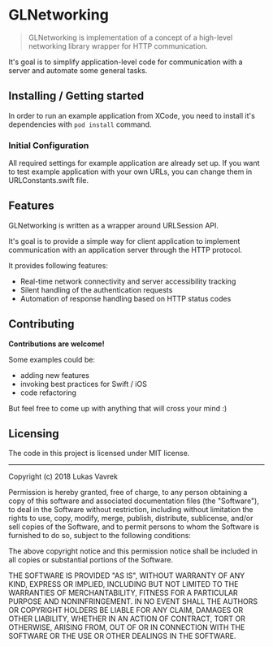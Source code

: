 # GLNetworking

> GLNetworking is implementation of a concept of a high-level networking library wrapper for HTTP communication.

It's goal is to simplify application-level code for communication with a server and automate some general tasks.

## Installing / Getting started

In order to run an example application from XCode, you need to install it's dependencies with `pod install` command.

### Initial Configuration

All required settings for example application are already set up.
If you want to test example application with your own URLs, you can change them in URLConstants.swift file.

## Features

GLNetworking is written as a wrapper around URLSession API.

It's goal is to provide a simple way for client application
to implement communication with an application server through
the HTTP protocol.

It provides following features:

* Real-time network connectivity and server accessibility tracking
* Silent handling of the authentication requests
* Automation of response handling based on HTTP status codes

## Contributing

**Contributions are welcome!**

Some examples could be:

* adding new features
* invoking best practices for Swift / iOS
* code refactoring

But feel free to come up with anything that will cross your mind :)

## Licensing

The code in this project is licensed under MIT license.

---

Copyright (c) 2018 Lukas Vavrek

Permission is hereby granted, free of charge, to any person obtaining a copy
of this software and associated documentation files (the "Software"), to deal
in the Software without restriction, including without limitation the rights
to use, copy, modify, merge, publish, distribute, sublicense, and/or sell
copies of the Software, and to permit persons to whom the Software is
furnished to do so, subject to the following conditions:

The above copyright notice and this permission notice shall be included in all
copies or substantial portions of the Software.

THE SOFTWARE IS PROVIDED "AS IS", WITHOUT WARRANTY OF ANY KIND, EXPRESS OR
IMPLIED, INCLUDING BUT NOT LIMITED TO THE WARRANTIES OF MERCHANTABILITY,
FITNESS FOR A PARTICULAR PURPOSE AND NONINFRINGEMENT. IN NO EVENT SHALL THE
AUTHORS OR COPYRIGHT HOLDERS BE LIABLE FOR ANY CLAIM, DAMAGES OR OTHER
LIABILITY, WHETHER IN AN ACTION OF CONTRACT, TORT OR OTHERWISE, ARISING FROM,
OUT OF OR IN CONNECTION WITH THE SOFTWARE OR THE USE OR OTHER DEALINGS IN THE
SOFTWARE.
